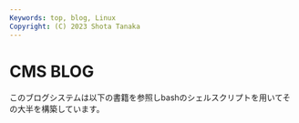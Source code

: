 ```yaml
---
Keywords: top, blog, Linux
Copyright: (C) 2023 Shota Tanaka
---
```


# CMS BLOG

このブログシステムは以下の書籍を参照しbashのシェルスクリプトを用いてその大半を構築しています。
